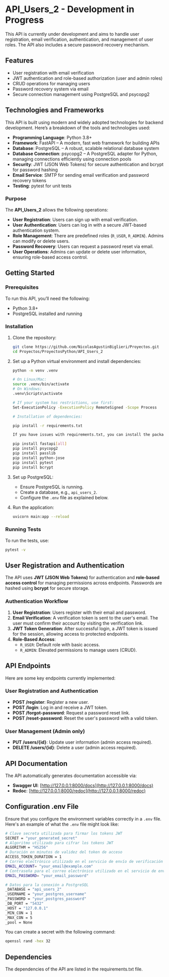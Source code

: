 # API_Users_2 - Development in Progress

This API is currently under development and aims to handle user registration, email verification, authentication, and management of user roles. The API also includes a secure password recovery mechanism.

## Features

- User registration with email verification
- JWT authentication and role-based authorization (user and admin roles)
- CRUD operations for managing users
- Password recovery system via email
- Secure connection management using PostgreSQL and psycopg2

## Technologies and Frameworks

This API is built using modern and widely adopted technologies for backend development. Here’s a breakdown of the tools and technologies used:

- **Programming Language**: Python 3.8+
- **Framework**: FastAPI – A modern, fast web framework for building APIs
- **Database**: PostgreSQL – A robust, scalable relational database system
- **Database Connection**: psycopg2 – A PostgreSQL adapter for Python, managing connections efficiently using connection pools
- **Security**: JWT (JSON Web Tokens) for secure authentication and bcrypt for password hashing
- **Email Service**: SMTP for sending email verification and password recovery tokens
- **Testing**: pytest for unit tests

### Purpose

The **API_Users_2** allows the following operations:
- **User Registration**: Users can sign up with email verification.
- **User Authentication**: Users can log in with a secure JWT-based authentication system.
- **Role Management**: There are predefined roles (`R_USER`, `R_ADMIN`). Admins can modify or delete users.
- **Password Recovery**: Users can request a password reset via email.
- **User Operations**: Admins can update or delete user information, ensuring role-based access control.

## Getting Started

### Prerequisites

To run this API, you’ll need the following:

- Python 3.8+
- PostgreSQL installed and running

### Installation

1. Clone the repository:
    ```sh
    git clone https://github.com/NicolasAgustinBiglieri/Proyectos.git
    cd Proyectos/ProyectosPython/API_Users_2
    ```

2. Set up a Python virtual environment and install dependencies:
    ```sh
    python -m venv .venv

    # On Linux/Mac:
    source .venv/bin/activate  
    # On Windows:
    .venv\Scripts\activate  
    
    # If your system has restrictions, use first:
    Set-ExecutionPolicy -ExecutionPolicy RemoteSigned -Scope Process
    
    # Installation of dependencies:

    pip install -r requirements.txt

    If you have issues with requirements.txt, you can install the packages manually:

    pip install fastapi[all]
    pip install psycopg2
    pip install passlib
    pip install python-jose
    pip install pytest
    pip install bcrypt
    ```

3. Set up PostgreSQL:
    - Ensure PostgreSQL is running.
    - Create a database, e.g., `api_users_2`.
    - Configure the `.env` file as explained below.

4. Run the application:
    ```sh
    uvicorn main:app --reload
    ```

### Running Tests

To run the tests, use:
```sh
pytest -v
```

## User Registration and Authentication

The API uses **JWT (JSON Web Tokens)** for authentication and **role-based access control** for managing permissions across endpoints. Passwords are hashed using **bcrypt** for secure storage.

### Authentication Workflow

1. **User Registration**: Users register with their email and password.
2. **Email Verification**: A verification token is sent to the user's email. The user must confirm their account by visiting the verification link.
3. **JWT Token Generation**: After successful login, a JWT token is issued for the session, allowing access to protected endpoints.
4. **Role-Based Access**: 
    - `R_USER`: Default role with basic access.
    - `R_ADMIN`: Elevated permissions to manage users (CRUD).

## API Endpoints

Here are some key endpoints currently implemented:

### User Registration and Authentication

- **POST /register**: Register a new user.
- **POST /login**: Log in and receive a JWT token.
- **POST /forgot-password**: Request a password reset link.
- **POST /reset-password**: Reset the user's password with a valid token.

### User Management (Admin only)

- **PUT /users/{id}**: Update user information (admin access required).
- **DELETE /users/{id}**: Delete a user (admin access required).

## API Documentation

The API automatically generates documentation accessible via:

- **Swagger UI**: [http://127.0.0.1:8000/docs](http://127.0.0.1:8000/docs)
- **Redoc**: [http://127.0.0.1:8000/redoc](http://127.0.0.1:8000/redoc)

## Configuration .env File

Ensure that you configure the environment variables correctly in a `.env` file. Here's an example of what the `.env` file might look like:

```sh
# Clave secreta utilizada para firmar los tokens JWT
SECRET = "your_generated_secret"
# Algoritmo utilizado para cifrar los tokens JWT
ALGORITHM = "HS256" 
# Duración en minutos de validez del token de acceso
ACCESS_TOKEN_DURATION = 1
# Correo electrónico utilizado en el servicio de envío de verificación
EMAIL_ACCOUNT= "your_email@example.com"
# Contraseña para el correo electrónico utilizado en el servicio de envío de verificación
EMAIL_PASSWORD= "your_email_password"

# Datos para la conexión a PostgreSQL
_DATABASE = "api_users_2"
_USERNAME = "your_postgres_username"
_PASSWORD = "your_postgres_password"
_DB_PORT = "5432"
_HOST = "127.0.0.1"
_MIN_CON = 1
_MAX_CON = 5
_pool = None
```

You can create a secret with the following command: 
```sh
openssl rand -hex 32
```

## Dependencies

The dependencies of the API are listed in the requirements.txt file.
